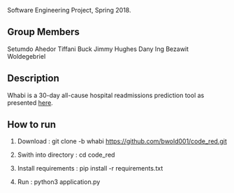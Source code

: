 Software Engineering Project, Spring 2018.

Group Members
-------------
Setumdo Ahedor
Tiffani Buck
Jimmy Hughes
Dany Ing
Bezawit Woldegebriel

Description
-----------
Whabi is a 30-day all-cause hospital readmissions prediction tool as presented <a href="https://github.com/bayesimpact/readmission-risk">here</a>. 

How to run
----------

1. Download : git clone -b whabi https://github.com/bwold001/code_red.git

2. Swith into directory : cd code_red

3. Install  requirements : pip install -r requirements.txt

4. Run : python3 application.py

